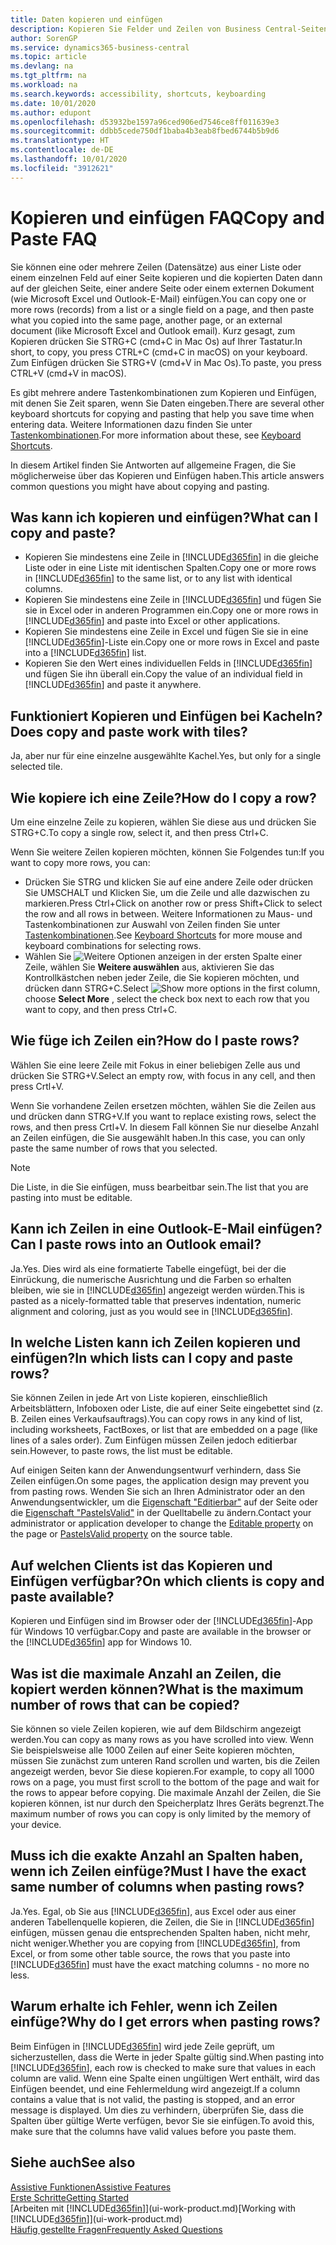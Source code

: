 ```yaml
---
title: Daten kopieren und einfügen
description: Kopieren Sie Felder und Zeilen von Business Central-Seiten und fügen Sie sie an anderer Stelle ein
author: SorenGP
ms.service: dynamics365-business-central
ms.topic: article
ms.devlang: na
ms.tgt_pltfrm: na
ms.workload: na
ms.search.keywords: accessibility, shortcuts, keyboarding
ms.date: 10/01/2020
ms.author: edupont
ms.openlocfilehash: d53932be1597a96ced906ed7546ce8ff011639e3
ms.sourcegitcommit: ddbb5cede750df1baba4b3eab8fbed6744b5b9d6
ms.translationtype: HT
ms.contentlocale: de-DE
ms.lasthandoff: 10/01/2020
ms.locfileid: "3912621"
---
```

# <a name="copy-and-paste-faq"></a><span data-ttu-id="7c6d8-103">Kopieren und einfügen FAQ</span><span class="sxs-lookup"><span data-stu-id="7c6d8-103">Copy and Paste FAQ</span></span>
<span data-ttu-id="7c6d8-104">Sie können eine oder mehrere Zeilen (Datensätze) aus einer Liste oder einem einzelnen Feld auf einer Seite kopieren und die kopierten Daten dann auf der gleichen Seite, einer andere Seite oder einem externen Dokument (wie Microsoft Excel und Outlook-E-Mail) einfügen.</span><span class="sxs-lookup"><span data-stu-id="7c6d8-104">You can copy one or more rows (records) from a list or a single field on a page, and then paste what you copied into the same page, another page, or an external document (like Microsoft Excel and Outlook email).</span></span> <span data-ttu-id="7c6d8-105">Kurz gesagt, zum Kopieren drücken Sie STRG+C (cmd+C in Mac Os) auf Ihrer Tastatur.</span><span class="sxs-lookup"><span data-stu-id="7c6d8-105">In short, to copy, you press CTRL+C (cmd+C in macOS) on your keyboard.</span></span> <span data-ttu-id="7c6d8-106">Zum Einfügen drücken Sie STRG+V (cmd+V in Mac Os).</span><span class="sxs-lookup"><span data-stu-id="7c6d8-106">To paste, you press CTRL+V (cmd+V in macOS).</span></span>

<span data-ttu-id="7c6d8-107">Es gibt mehrere andere Tastenkombinationen zum Kopieren und Einfügen, mit denen Sie Zeit sparen, wenn Sie Daten eingeben.</span><span class="sxs-lookup"><span data-stu-id="7c6d8-107">There are several other keyboard shortcuts for copying and pasting that help you save time when entering data.</span></span> <span data-ttu-id="7c6d8-108">Weitere Informationen dazu finden Sie unter [Tastenkombinationen](keyboard-shortcuts.md#CopyRows).</span><span class="sxs-lookup"><span data-stu-id="7c6d8-108">For more information about these, see [Keyboard Shortcuts](keyboard-shortcuts.md#CopyRows).</span></span>

<span data-ttu-id="7c6d8-109">In diesem Artikel finden Sie Antworten auf allgemeine Fragen, die Sie möglicherweise über das Kopieren und Einfügen haben.</span><span class="sxs-lookup"><span data-stu-id="7c6d8-109">This article answers common questions you might have about copying and pasting.</span></span>  

## <a name="what-can-i-copy-and-paste"></a><span data-ttu-id="7c6d8-110">Was kann ich kopieren und einfügen?</span><span class="sxs-lookup"><span data-stu-id="7c6d8-110">What can I copy and paste?</span></span>
- <span data-ttu-id="7c6d8-111">Kopieren Sie mindestens eine Zeile in [!INCLUDE[d365fin](includes/d365fin_md.md)] in die gleiche Liste oder in eine Liste mit identischen Spalten.</span><span class="sxs-lookup"><span data-stu-id="7c6d8-111">Copy one or more rows in [!INCLUDE[d365fin](includes/d365fin_md.md)] to the same list, or to any list with identical columns.</span></span>
- <span data-ttu-id="7c6d8-112">Kopieren Sie mindestens eine Zeile in [!INCLUDE[d365fin](includes/d365fin_md.md)] und fügen Sie sie in Excel oder in anderen Programmen ein.</span><span class="sxs-lookup"><span data-stu-id="7c6d8-112">Copy one or more rows in [!INCLUDE[d365fin](includes/d365fin_md.md)] and paste into Excel or other applications.</span></span>
- <span data-ttu-id="7c6d8-113">Kopieren Sie mindestens eine Zeile in Excel und fügen Sie sie in eine [!INCLUDE[d365fin](includes/d365fin_md.md)]-Liste ein.</span><span class="sxs-lookup"><span data-stu-id="7c6d8-113">Copy one or more rows in Excel and paste into a [!INCLUDE[d365fin](includes/d365fin_md.md)] list.</span></span>
- <span data-ttu-id="7c6d8-114">Kopieren Sie den Wert eines individuellen Felds in [!INCLUDE[d365fin](includes/d365fin_md.md)] und fügen Sie ihn überall ein.</span><span class="sxs-lookup"><span data-stu-id="7c6d8-114">Copy the value of an individual field in [!INCLUDE[d365fin](includes/d365fin_md.md)] and paste it anywhere.</span></span>

## <a name="does-copy-and-paste-work-with-tiles"></a><span data-ttu-id="7c6d8-115">Funktioniert Kopieren und Einfügen bei Kacheln?</span><span class="sxs-lookup"><span data-stu-id="7c6d8-115">Does copy and paste work with tiles?</span></span>
<span data-ttu-id="7c6d8-116">Ja, aber nur für eine einzelne ausgewählte Kachel.</span><span class="sxs-lookup"><span data-stu-id="7c6d8-116">Yes, but only for a single selected tile.</span></span>

## <a name="how-do-i-copy-a-row"></a><span data-ttu-id="7c6d8-117">Wie kopiere ich eine Zeile?</span><span class="sxs-lookup"><span data-stu-id="7c6d8-117">How do I copy a row?</span></span>
<span data-ttu-id="7c6d8-118">Um eine einzelne Zeile zu kopieren, wählen Sie diese aus und drücken Sie STRG+C.</span><span class="sxs-lookup"><span data-stu-id="7c6d8-118">To copy a single row, select it, and then press Ctrl+C.</span></span>

<span data-ttu-id="7c6d8-119">Wenn Sie weitere Zeilen kopieren möchten, können Sie Folgendes tun:</span><span class="sxs-lookup"><span data-stu-id="7c6d8-119">If you want to copy more rows, you can:</span></span>
- <span data-ttu-id="7c6d8-120">Drücken Sie STRG und klicken Sie auf eine andere Zeile oder drücken Sie UMSCHALT und Klicken Sie, um die Zeile und alle dazwischen zu markieren.</span><span class="sxs-lookup"><span data-stu-id="7c6d8-120">Press Ctrl+Click on another row or press Shift+Click to select the row and all rows in between.</span></span> <span data-ttu-id="7c6d8-121">Weitere Informationen zu Maus- und Tastenkombinationen zur Auswahl von Zeilen finden Sie unter [Tastenkombinationen](keyboard-shortcuts.md#CopyRows).</span><span class="sxs-lookup"><span data-stu-id="7c6d8-121">See [Keyboard Shortcuts](keyboard-shortcuts.md#CopyRows) for more mouse and keyboard combinations for selecting rows.</span></span>
- <span data-ttu-id="7c6d8-122">Wählen Sie ![Weitere Optionen anzeigen](media/show-more-options-icon.png "Symbol „Weitere Optionen anzeigen“") in der ersten Spalte einer Zeile, wählen Sie **Weitere auswählen** aus, aktivieren Sie das Kontrollkästchen neben jeder Zeile, die Sie kopieren möchten, und drücken dann STRG+C.</span><span class="sxs-lookup"><span data-stu-id="7c6d8-122">Select ![Show more options](media/show-more-options-icon.png "Show more options icon") in the first column, choose **Select More** , select the check box next to each row that you want to copy, and then press Ctrl+C.</span></span>

## <a name="how-do-i-paste-rows"></a><span data-ttu-id="7c6d8-123">Wie füge ich Zeilen ein?</span><span class="sxs-lookup"><span data-stu-id="7c6d8-123">How do I paste rows?</span></span>
<span data-ttu-id="7c6d8-124">Wählen Sie eine leere Zeile mit Fokus in einer beliebigen Zelle aus und drücken Sie STRG+V.</span><span class="sxs-lookup"><span data-stu-id="7c6d8-124">Select an empty row, with focus in any cell, and then press Crtl+V.</span></span>

<span data-ttu-id="7c6d8-125">Wenn Sie vorhandene Zeilen ersetzen möchten, wählen Sie die Zeilen aus und drücken dann STRG+V.</span><span class="sxs-lookup"><span data-stu-id="7c6d8-125">If you want to replace existing rows, select the rows, and then press Crtl+V.</span></span> <span data-ttu-id="7c6d8-126">In diesem Fall können Sie nur dieselbe Anzahl an Zeilen einfügen, die Sie ausgewählt haben.</span><span class="sxs-lookup"><span data-stu-id="7c6d8-126">In this case, you can only paste the same number of rows that you selected.</span></span>

> [!NOTE]
> <span data-ttu-id="7c6d8-127">Die Liste, in die Sie einfügen, muss bearbeitbar sein.</span><span class="sxs-lookup"><span data-stu-id="7c6d8-127">The list that you are pasting into must be editable.</span></span>

<!-- Rows are pasted directly where your cursor is located. If you paste into an empty line, any existing subsequent lines will be moved after the pasted lines. If you paste into an existing line or lines, this will be overwritten.-->

## <a name="can-i-paste-rows-into-an-outlook-email"></a><span data-ttu-id="7c6d8-128">Kann ich Zeilen in eine Outlook-E-Mail einfügen?</span><span class="sxs-lookup"><span data-stu-id="7c6d8-128">Can I paste rows into an Outlook email?</span></span>
<span data-ttu-id="7c6d8-129">Ja.</span><span class="sxs-lookup"><span data-stu-id="7c6d8-129">Yes.</span></span> <span data-ttu-id="7c6d8-130">Dies wird als eine formatierte Tabelle eingefügt, bei der die Einrückung, die numerische Ausrichtung und die Farben so erhalten bleiben, wie sie in [!INCLUDE[d365fin](includes/d365fin_md.md)] angezeigt werden würden.</span><span class="sxs-lookup"><span data-stu-id="7c6d8-130">This is pasted as a nicely-formatted table that preserves indentation, numeric alignment and coloring, just as you would see in [!INCLUDE[d365fin](includes/d365fin_md.md)].</span></span>

## <a name="in-which-lists-can-i-copy-and-paste-rows"></a><span data-ttu-id="7c6d8-131">In welche Listen kann ich Zeilen kopieren und einfügen?</span><span class="sxs-lookup"><span data-stu-id="7c6d8-131">In which lists can I copy and paste rows?</span></span>
<span data-ttu-id="7c6d8-132">Sie können Zeilen in jede Art von Liste kopieren, einschließlich Arbeitsblättern, Infoboxen oder Liste, die auf einer Seite eingebettet sind (z. B. Zeilen eines Verkaufsauftrags).</span><span class="sxs-lookup"><span data-stu-id="7c6d8-132">You can copy rows in any kind of list, including worksheets, FactBoxes, or list that are embedded on a page (like lines of a sales order).</span></span> <span data-ttu-id="7c6d8-133">Zum Einfügen müssen Zeilen jedoch editierbar sein.</span><span class="sxs-lookup"><span data-stu-id="7c6d8-133">However, to paste rows, the list must be editable.</span></span>

<span data-ttu-id="7c6d8-134">Auf einigen Seiten kann der Anwendungsentwurf verhindern, dass Sie Zeilen einfügen.</span><span class="sxs-lookup"><span data-stu-id="7c6d8-134">On some pages, the application design may prevent you from pasting rows.</span></span> <span data-ttu-id="7c6d8-135">Wenden Sie sich an Ihren Administrator oder an den Anwendungsentwickler, um die [Eigenschaft "Editierbar"](/dynamics365/business-central/dev-itpro/developer/properties/devenv-editable-property) auf der Seite oder die [Eigenschaft "PasteIsValid"](/dynamics365/business-central/dev-itpro/developer/properties/devenv-pasteisvalid-property) in der Quelltabelle zu ändern.</span><span class="sxs-lookup"><span data-stu-id="7c6d8-135">Contact your administrator or application developer to change the [Editable property](/dynamics365/business-central/dev-itpro/developer/properties/devenv-editable-property) on the page or [PasteIsValid property](/dynamics365/business-central/dev-itpro/developer/properties/devenv-pasteisvalid-property) on the source table.</span></span>

## <a name="on-which-clients-is-copy-and-paste-available"></a><span data-ttu-id="7c6d8-136">Auf welchen Clients ist das Kopieren und Einfügen verfügbar?</span><span class="sxs-lookup"><span data-stu-id="7c6d8-136">On which clients is copy and paste available?</span></span>
<span data-ttu-id="7c6d8-137">Kopieren und Einfügen sind im Browser oder der [!INCLUDE[d365fin](includes/d365fin_md.md)]-App für Windows 10 verfügbar.</span><span class="sxs-lookup"><span data-stu-id="7c6d8-137">Copy and paste are available in the browser or the [!INCLUDE[d365fin](includes/d365fin_md.md)] app for Windows 10.</span></span>

## <a name="what-is-the-maximum-number-of-rows-that-can-be-copied"></a><span data-ttu-id="7c6d8-138">Was ist die maximale Anzahl an Zeilen, die kopiert werden können?</span><span class="sxs-lookup"><span data-stu-id="7c6d8-138">What is the maximum number of rows that can be copied?</span></span>
<span data-ttu-id="7c6d8-139">Sie können so viele Zeilen kopieren, wie auf dem Bildschirm angezeigt werden.</span><span class="sxs-lookup"><span data-stu-id="7c6d8-139">You can copy as many rows as you have scrolled into view.</span></span> <span data-ttu-id="7c6d8-140">Wenn Sie beispielsweise alle 1000 Zeilen auf einer Seite kopieren möchten, müssen Sie zunächst zum unteren Rand scrollen und warten, bis die Zeilen angezeigt werden, bevor Sie diese kopieren.</span><span class="sxs-lookup"><span data-stu-id="7c6d8-140">For example, to copy all 1000 rows on a page, you must first scroll to the bottom of the page and wait for the rows to appear before copying.</span></span> <span data-ttu-id="7c6d8-141">Die maximale Anzahl der Zeilen, die Sie kopieren können, ist nur durch den Speicherplatz Ihres Geräts begrenzt.</span><span class="sxs-lookup"><span data-stu-id="7c6d8-141">The maximum number of rows you can copy is only limited by the memory of your device.</span></span>

## <a name="must-i-have-the-exact-same-number-of-columns-when-pasting-rows"></a><span data-ttu-id="7c6d8-142">Muss ich die exakte Anzahl an Spalten haben, wenn ich Zeilen einfüge?</span><span class="sxs-lookup"><span data-stu-id="7c6d8-142">Must I have the exact same number of columns when pasting rows?</span></span>
<span data-ttu-id="7c6d8-143">Ja.</span><span class="sxs-lookup"><span data-stu-id="7c6d8-143">Yes.</span></span> <span data-ttu-id="7c6d8-144">Egal, ob Sie aus [!INCLUDE[d365fin](includes/d365fin_md.md)], aus Excel oder aus einer anderen Tabellenquelle kopieren, die Zeilen, die Sie in [!INCLUDE[d365fin](includes/d365fin_md.md)] einfügen, müssen genau die entsprechenden Spalten haben, nicht mehr, nicht weniger.</span><span class="sxs-lookup"><span data-stu-id="7c6d8-144">Whether you are copying from [!INCLUDE[d365fin](includes/d365fin_md.md)], from Excel, or from some other table source, the rows that you paste into [!INCLUDE[d365fin](includes/d365fin_md.md)] must have the exact matching columns - no more no less.</span></span>

## <a name="why-do-i-get-errors-when-pasting-rows"></a><span data-ttu-id="7c6d8-145">Warum erhalte ich Fehler, wenn ich Zeilen einfüge?</span><span class="sxs-lookup"><span data-stu-id="7c6d8-145">Why do I get errors when pasting rows?</span></span>
<span data-ttu-id="7c6d8-146">Beim Einfügen in [!INCLUDE[d365fin](includes/d365fin_md.md)] wird jede Zeile geprüft, um sicherzustellen, dass die Werte in jeder Spalte gültig sind.</span><span class="sxs-lookup"><span data-stu-id="7c6d8-146">When pasting into [!INCLUDE[d365fin](includes/d365fin_md.md)], each row is checked to make sure that values in each column are valid.</span></span> <span data-ttu-id="7c6d8-147">Wenn eine Spalte einen ungültigen Wert enthält, wird das Einfügen beendet, und eine Fehlermeldung wird angezeigt.</span><span class="sxs-lookup"><span data-stu-id="7c6d8-147">If a column contains a value that is not valid, the pasting is stopped, and an error message is displayed.</span></span> <span data-ttu-id="7c6d8-148">Um dies zu verhindern, überprüfen Sie, dass die Spalten über gültige Werte verfügen, bevor Sie sie einfügen.</span><span class="sxs-lookup"><span data-stu-id="7c6d8-148">To avoid this, make sure that the columns have valid values before you paste them.</span></span>


## <a name="see-also"></a><span data-ttu-id="7c6d8-149">Siehe auch</span><span class="sxs-lookup"><span data-stu-id="7c6d8-149">See also</span></span>
[<span data-ttu-id="7c6d8-150">Assistive Funktionen</span><span class="sxs-lookup"><span data-stu-id="7c6d8-150">Assistive Features</span></span>](ui-accessibility.md)  
[<span data-ttu-id="7c6d8-151">Erste Schritte</span><span class="sxs-lookup"><span data-stu-id="7c6d8-151">Getting Started</span></span>](product-get-started.md)  
<span data-ttu-id="7c6d8-152">[Arbeiten mit [!INCLUDE[d365fin](includes/d365fin_md.md)]](ui-work-product.md)</span><span class="sxs-lookup"><span data-stu-id="7c6d8-152">[Working with [!INCLUDE[d365fin](includes/d365fin_md.md)]](ui-work-product.md)</span></span>  
[<span data-ttu-id="7c6d8-153">Häufig gestellte Fragen</span><span class="sxs-lookup"><span data-stu-id="7c6d8-153">Frequently Asked Questions</span></span>](across-faq.md)  
